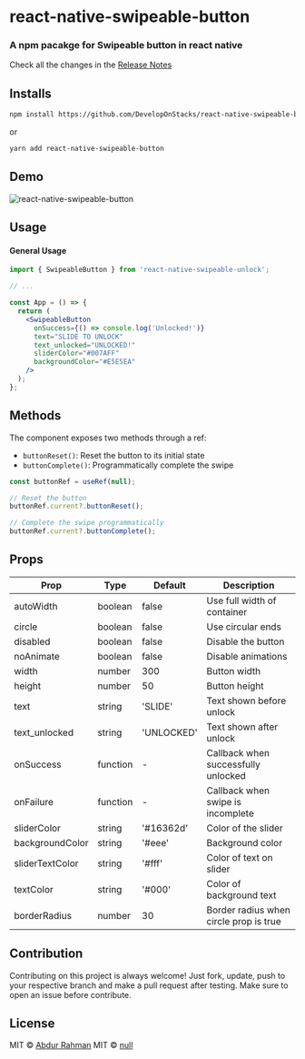 # react-native-swipeable-button

<!-- [![npm downloads](https://img.shields.io/npm/dm/react-swipeable-button.svg?style=flat-square)](https://npm-stat.com/charts.html?package=react-swipeable-button) -->

### A npm pacakge for Swipeable button in react native

Check all the changes in the [Release Notes](https://github.com/DevelopOnStacks/react-native-swipeable-button/releases)

## Installs

```bash
npm install https://github.com/DevelopOnStacks/react-native-swipeable-button
```

or

```bash
yarn add react-native-swipeable-button
```

## Demo

![react-native-swipeable-button](https://github.com/DevelopOnStacks/react-swipeable-button/blob/main/react-swipeable-button-v1.0.7.gif?raw=true)

## Usage

#### General Usage

```jsx
import { SwipeableButton } from 'react-native-swipeable-unlock';

// ...

const App = () => {
  return (
    <SwipeableButton
      onSuccess={() => console.log('Unlocked!')}
      text="SLIDE TO UNLOCK"
      text_unlocked="UNLOCKED!"
      sliderColor="#007AFF"
      backgroundColor="#E5E5EA"
    />
  );
};
```

## Methods

The component exposes two methods through a ref:

- `buttonReset()`: Reset the button to its initial state
- `buttonComplete()`: Programmatically complete the swipe

```javascript
const buttonRef = useRef(null);

// Reset the button
buttonRef.current?.buttonReset();

// Complete the swipe programmatically
buttonRef.current?.buttonComplete();
```

## Props

| Prop | Type | Default | Description |
|------|------|---------|-------------|
| autoWidth | boolean | false | Use full width of container |
| circle | boolean | false | Use circular ends |
| disabled | boolean | false | Disable the button |
| noAnimate | boolean | false | Disable animations |
| width | number | 300 | Button width |
| height | number | 50 | Button height |
| text | string | 'SLIDE' | Text shown before unlock |
| text_unlocked | string | 'UNLOCKED' | Text shown after unlock |
| onSuccess | function | - | Callback when successfully unlocked |
| onFailure | function | - | Callback when swipe is incomplete |
| sliderColor | string | '#16362d' | Color of the slider |
| backgroundColor | string | '#eee' | Background color |
| sliderTextColor | string | '#fff' | Color of text on slider |
| textColor | string | '#000' | Color of background text |
| borderRadius | number | 30 | Border radius when circle prop is true |

## Contribution

Contributing on this project is always welcome! Just fork, update, push to your respective branch and make a pull request after testing. Make sure to open an issue before contribute.

## License

MIT © [Abdur Rahman](https://github.com/abdurrahman720)
MIT © [null](https://github.com/DevelopOnStacks)
